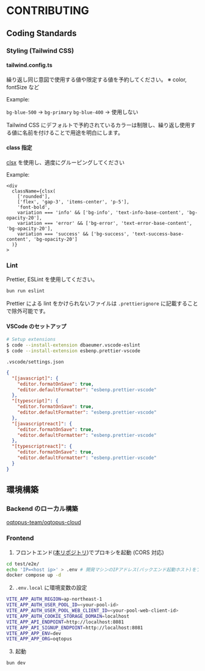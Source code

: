 # CONTRIBUTING

## Coding Standards

### Styling (Tailwind CSS)

#### tailwind.config.ts

繰り返し同じ意図で使用する値や限定する値を予約してください。
※ color, fontSize など

Example:

`bg-blue-500` -> `bg-primary`
`bg-blue-400` -> 使用しない

Tailwind CSS にデフォルトで予約されているカラーは制限し、繰り返し使用する値に名前を付けることで用途を明白にします。

#### class 指定

[clsx](https://www.npmjs.com/package/clsx) を使用し、適度にグルーピングしてください

Example:

  ```tsx
  <div
    className={clsx(
      ['rounded'],
      ['flex', 'gap-3', 'items-center', 'p-5'],
      'font-bold',
      variation === 'info' && ['bg-info', 'text-info-base-content', 'bg-opacity-20'],
      variation === 'error' && ['bg-error', 'text-error-base-content', 'bg-opacity-20'],
      variation === 'success' && ['bg-success', 'text-success-base-content', 'bg-opacity-20']
    )}
  >
  ```

### Lint

Prettier, ESLint を使用してください。

```bash
bun run eslint
```

Prettier による lint をかけられないファイルは `.prettierignore` に記載することで除外可能です。

#### VSCode のセットアップ

```bash
# Setup extensions
$ code --install-extension dbaeumer.vscode-eslint
$ code --install-extension esbenp.prettier-vscode
```

`.vscode/settings.json`

```json
{
  "[javascript]": {
    "editor.formatOnSave": true,
    "editor.defaultFormatter": "esbenp.prettier-vscode"
  },
  "[typescript]": {
    "editor.formatOnSave": true,
    "editor.defaultFormatter": "esbenp.prettier-vscode"
  },
  "[javascriptreact]": {
    "editor.formatOnSave": true,
    "editor.defaultFormatter": "esbenp.prettier-vscode"
  },
  "[typescriptreact]": {
    "editor.formatOnSave": true,
    "editor.defaultFormatter": "esbenp.prettier-vscode"
  }
}
```

## 環境構築

### Backend のローカル構築

[oqtopus-team/oqtopus-cloud](https://github.com/oqtopus-team/oqtopus-cloud/tree/develop/backend)

### Frontend

1. フロントエンド([本リポジトリ](https://github.com/oqtopus-team/oqtopus-frontend))でプロキシを起動 (CORS 対応)

  ```sh
  cd test/e2e/
  echo 'IP=<host ip>' > .env # 開発マシンのIPアドレス(バックエンド起動ホスト)をプロキシ先に指定
  docker compose up -d
  ```

2. `.env.local` に環境変数の設定

  ```sh
  VITE_APP_AUTH_REGION=ap-northeast-1
  VITE_APP_AUTH_USER_POOL_ID=<your-pool-id>
  VITE_APP_AUTH_USER_POOL_WEB_CLIENT_ID=<your-pool-web-client-id>
  VITE_APP_AUTH_COOKIE_STORAGE_DOMAIN=localhost
  VITE_APP_API_ENDPOINT=http://localhost:8081
  VITE_APP_API_SIGNUP_ENDPOINT=http://localhost:8081
  VITE_APP_APP_ENV=dev
  VITE_APP_APP_ORG=oqtopus
  ```

3. 起動

  ```sh
  bun dev
  ```
